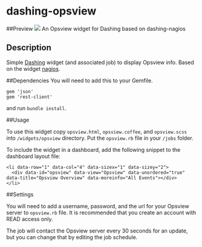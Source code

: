 dashing-opsview
===============

##Preview
![](http://i.imgur.com/2OxRdyn.png)
An Opsview widget for Dashing based on dashing-nagios

## Description
Simple [Dashing](http://shopify.github.com/dashing) widget (and associated job) to display Opsview info. Based on the widget [nagios](https://github.com/aelse/dashing-nagios).

##Dependencies
You will need to add this to your Gemfile.

    gem 'json'
    gem 'rest-client'

and run `bundle install`.

##Usage

To use this widget copy `opsview.html`, `opsview.coffee`, and `opsview.scss` into `/widgets/opsview` directory. Put the `opsview.rb` file in your `/jobs` folder.

To include the widget in a dashboard, add the following snippet to the dashboard layout file:

    <li data-row="1" data-col="4" data-sizex="1" data-sizey="2">
      <div data-id="opsview" data-view="Opsview" data-unordered="true" data-title="Opsview Overview" data-moreinfo="All Events"></div>
    </li>

##Settings

You will need to add a username, password, and the url for your Opsview server to `opsview.rb` file. It is recommended that you create an account with READ access only.

The job will contact the Opsview server every 30 seconds for an update, but you can change that by editing the job schedule.
